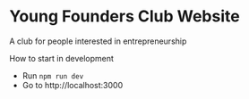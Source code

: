 # Young Founders Club Website

A club for people interested in entrepreneurship

How to start in development
- Run `npm run dev`
- Go to http://localhost:3000
